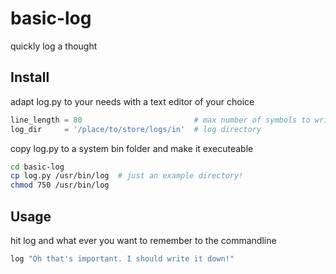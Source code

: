 # basic-log
quickly log a thought 

## Install
adapt log.py to your needs with a text editor of your choice
```python
line_length = 80                         # max number of symbols to write in each line
log_dir     = '/place/to/store/logs/in'  # log directory
```

copy log.py to a system bin folder and make it executeable
```bash
cd basic-log
cp log.py /usr/bin/log  # just an example directory!
chmod 750 /usr/bin/log
```

## Usage
hit log and what ever you want to remember to the commandline

```bash
log "Oh that's important. I should write it down!"
```
